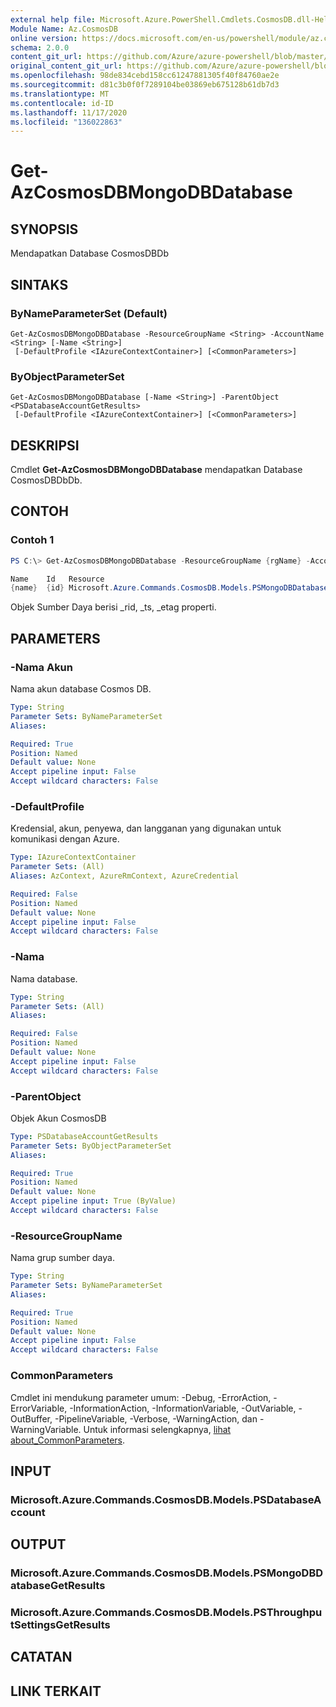 ```yaml
---
external help file: Microsoft.Azure.PowerShell.Cmdlets.CosmosDB.dll-Help.xml
Module Name: Az.CosmosDB
online version: https://docs.microsoft.com/en-us/powershell/module/az.cosmosdb/get-azcosmosdbmongodbdatabase
schema: 2.0.0
content_git_url: https://github.com/Azure/azure-powershell/blob/master/src/CosmosDB/CosmosDB/help/Get-AzCosmosDBMongoDBDatabase.md
original_content_git_url: https://github.com/Azure/azure-powershell/blob/master/src/CosmosDB/CosmosDB/help/Get-AzCosmosDBMongoDBDatabase.md
ms.openlocfilehash: 98de834cebd158cc61247881305f40f84760ae2e
ms.sourcegitcommit: d81c3b0f0f7289104be03869eb675128b61db7d3
ms.translationtype: MT
ms.contentlocale: id-ID
ms.lasthandoff: 11/17/2020
ms.locfileid: "136022863"
---
```

# Get-AzCosmosDBMongoDBDatabase

## SYNOPSIS
Mendapatkan Database CosmosDBDb

## SINTAKS

### ByNameParameterSet (Default)
```
Get-AzCosmosDBMongoDBDatabase -ResourceGroupName <String> -AccountName <String> [-Name <String>]
 [-DefaultProfile <IAzureContextContainer>] [<CommonParameters>]
```

### ByObjectParameterSet
```
Get-AzCosmosDBMongoDBDatabase [-Name <String>] -ParentObject <PSDatabaseAccountGetResults>
 [-DefaultProfile <IAzureContextContainer>] [<CommonParameters>]
```

## DESKRIPSI
Cmdlet **Get-AzCosmosDBMongoDBDatabase** mendapatkan Database CosmosDBDbDb.

## CONTOH

### Contoh 1
```powershell
PS C:\> Get-AzCosmosDBMongoDBDatabase -ResourceGroupName {rgName} -AccountName {accountName} -Name {dbName} 

Name    Id   Resource
{name}  {id} Microsoft.Azure.Commands.CosmosDB.Models.PSMongoDBDatabaseGetPropertiesResource
```

Objek Sumber Daya berisi _rid, _ts, _etag properti.

## PARAMETERS

### -Nama Akun
Nama akun database Cosmos DB.

```yaml
Type: String
Parameter Sets: ByNameParameterSet
Aliases:

Required: True
Position: Named
Default value: None
Accept pipeline input: False
Accept wildcard characters: False
```

### -DefaultProfile
Kredensial, akun, penyewa, dan langganan yang digunakan untuk komunikasi dengan Azure.

```yaml
Type: IAzureContextContainer
Parameter Sets: (All)
Aliases: AzContext, AzureRmContext, AzureCredential

Required: False
Position: Named
Default value: None
Accept pipeline input: False
Accept wildcard characters: False
```

### -Nama
Nama database.

```yaml
Type: String
Parameter Sets: (All)
Aliases:

Required: False
Position: Named
Default value: None
Accept pipeline input: False
Accept wildcard characters: False
```

### -ParentObject
Objek Akun CosmosDB

```yaml
Type: PSDatabaseAccountGetResults
Parameter Sets: ByObjectParameterSet
Aliases:

Required: True
Position: Named
Default value: None
Accept pipeline input: True (ByValue)
Accept wildcard characters: False
```

### -ResourceGroupName
Nama grup sumber daya.

```yaml
Type: String
Parameter Sets: ByNameParameterSet
Aliases:

Required: True
Position: Named
Default value: None
Accept pipeline input: False
Accept wildcard characters: False
```

### CommonParameters
Cmdlet ini mendukung parameter umum: -Debug, -ErrorAction, -ErrorVariable, -InformationAction, -InformationVariable, -OutVariable, -OutBuffer, -PipelineVariable, -Verbose, -WarningAction, dan -WarningVariable. Untuk informasi selengkapnya, [lihat about_CommonParameters](http://go.microsoft.com/fwlink/?LinkID=113216).

## INPUT

### Microsoft.Azure.Commands.CosmosDB.Models.PSDatabaseAccount

## OUTPUT

### Microsoft.Azure.Commands.CosmosDB.Models.PSMongoDBDatabaseGetResults

### Microsoft.Azure.Commands.CosmosDB.Models.PSThroughputSettingsGetResults

## CATATAN

## LINK TERKAIT
